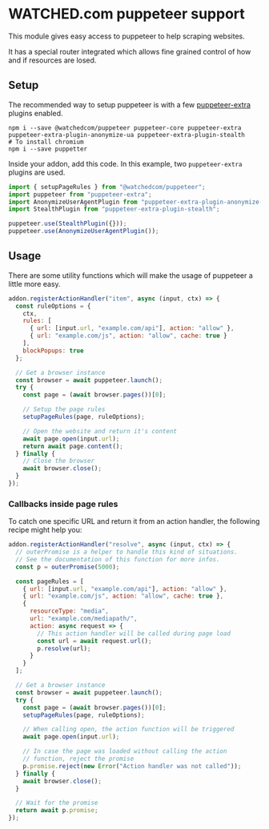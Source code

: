 # WATCHED.com puppeteer support

This module gives easy access to puppeteer to help scraping websites.

It has a special router integrated which allows fine grained control of how and if resources are losed.

## Setup

The recommended way to setup puppeteer is with a few [puppeteer-extra](https://github.com/berstend/puppeteer-extra) plugins enabled.

```shell
npm i --save @watchedcom/puppeteer puppeteer-core puppeteer-extra puppeteer-extra-plugin-anonymize-ua puppeteer-extra-plugin-stealth
# To install chromium
npm i --save puppetter
```

Inside your addon, add this code. In this example, two `puppeteer-extra` plugins are used.

```typescript
import { setupPageRules } from "@watchedcom/puppeteer";
import puppeteer from "puppeteer-extra";
import AnonymizeUserAgentPlugin from "puppeteer-extra-plugin-anonymize-ua";
import StealthPlugin from "puppeteer-extra-plugin-stealth";

puppeteer.use(StealthPlugin({}));
puppeteer.use(AnonymizeUserAgentPlugin());
```

## Usage

There are some utility functions which will make the usage of puppeteer a little more easy.

```javascript
addon.registerActionHandler("item", async (input, ctx) => {
  const ruleOptions = {
    ctx,
    rules: [
      { url: [input.url, "example.com/api"], action: "allow" },
      { url: "example.com/js", action: "allow", cache: true }
    ],
    blockPopups: true
  };

  // Get a browser instance
  const browser = await puppeteer.launch();
  try {
    const page = (await browser.pages())[0];

    // Setup the page rules
    setupPageRules(page, ruleOptions);

    // Open the website and return it's content
    await page.open(input.url);
    return await page.content();
  } finally {
    // Close the browser
    await browser.close();
  }
});
```

### Callbacks inside page rules

To catch one specific URL and return it from an action handler, the following recipe might help you:

```javascript
addon.registerActionHandler("resolve", async (input, ctx) => {
  // outerPromise is a helper to handle this kind of situations.
  // See the documentation of this function for more infos.
  const p = outerPromise(5000);

  const pageRules = [
    { url: [input.url, "example.com/api"], action: "allow" },
    { url: "example.com/js", action: "allow", cache: true },
    {
      resourceType: "media",
      url: "example.com/mediapath/",
      action: async request => {
        // This action handler will be called during page load
        const url = await request.url();
        p.resolve(url);
      }
    }
  ];

  // Get a browser instance
  const browser = await puppeteer.launch();
  try {
    const page = (await browser.pages())[0];
    setupPageRules(page, ruleOptions);

    // When calling open, the action function will be triggered
    await page.open(input.url);

    // In case the page was loaded without calling the action
    // function, reject the promise
    p.promise.reject(new Error("Action handler was not called"));
  } finally {
    await browser.close();
  }

  // Wait for the promise
  return await p.promise;
});
```
